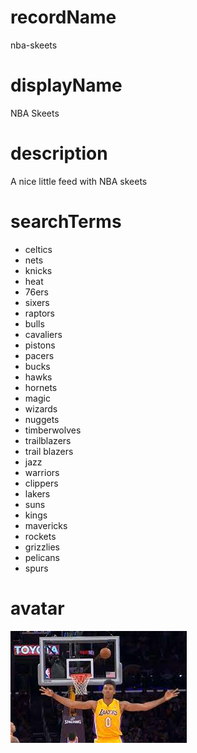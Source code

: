 
# recordName

nba-skeets

# displayName

NBA Skeets

# description

A nice little feed with NBA skeets

# searchTerms

- celtics 
- nets
- knicks
- heat 
- 76ers
- sixers
- raptors
- bulls
- cavaliers
- pistons
- pacers
- bucks
- hawks
- hornets
- magic
- wizards
- nuggets
- timberwolves
- trailblazers
- trail blazers
- jazz
- warriors
- clippers
- lakers
- suns
- kings
- mavericks
- rockets
- grizzlies
- pelicans
- spurs

# avatar

![](avatar.png)

